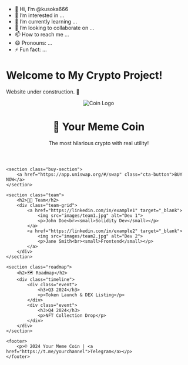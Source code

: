 - 👋 Hi, I’m @kusoka666
- 👀 I’m interested in ...
- 🌱 I’m currently learning ...
- 💞️ I’m looking to collaborate on ...
- 📫 How to reach me ...
- 😄 Pronouns: ...
- ⚡ Fun fact: ...

<!---
kusoka666/kusoka666 is a ✨ special ✨ repository because its `README.md` (this file) appears on your GitHub profile.
You can click the Preview link to take a look at your changes.
---><!DOCTYPE html>
<html>
<head>
    <title>My Meme Coin</title>
</head>
<body>
    <h1>Welcome to My Crypto Project!</h1>
    <p>Website under construction. 🚀</p>
</body>
</html>
<!DOCTYPE html>
<html lang="en">
<head>
    <meta charset="UTF-8">
    <meta name="viewport" content="width=device-width, initial-scale=1.0">
    <title>Your Meme Coin</title>
    <link rel="stylesheet" href="style.css">
</head>
<body>
    <header>
        <img src="images/logo.png" alt="Coin Logo" class="logo">
        <h1>🚀 Your Meme Coin</h1>
        <p>The most hilarious crypto with real utility!</p>
    </header>

    <section class="buy-section">
        <a href="https://app.uniswap.org/#/swap" class="cta-button">BUY NOW</a>
    </section>

    <section class="team">
        <h2>👨‍💻 Team</h2>
        <div class="team-grid">
            <a href="https://linkedin.com/in/example1" target="_blank">
                <img src="images/team1.jpg" alt="Dev 1">
                <p>John Doe<br><small>Solidity Dev</small></p>
            </a>
            <a href="https://linkedin.com/in/example2" target="_blank">
                <img src="images/team2.jpg" alt="Dev 2">
                <p>Jane Smith<br><small>Frontend</small></p>
            </a>
        </div>
    </section>

    <section class="roadmap">
        <h2>🗺️ Roadmap</h2>
        <div class="timeline">
            <div class="event">
                <h3>Q3 2024</h3>
                <p>Token Launch & DEX Listing</p>
            </div>
            <div class="event">
                <h3>Q4 2024</h3>
                <p>NFT Collection Drop</p>
            </div>
        </div>
    </section>

    <footer>
        <p>© 2024 Your Meme Coin | <a href="https://t.me/yourchannel">Telegram</a></p>
    </footer>
</body>
</html>
